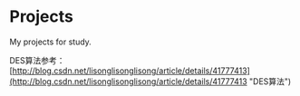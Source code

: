 # Projects
My projects for study.

DES算法参考：
[http://blog.csdn.net/lisonglisonglisong/article/details/41777413](http://blog.csdn.net/lisonglisonglisong/article/details/41777413 "DES算法")